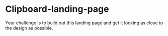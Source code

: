 # Clipboard-landing-page
Your challenge is to build out this landing page and get it looking as close to the design as possible.
